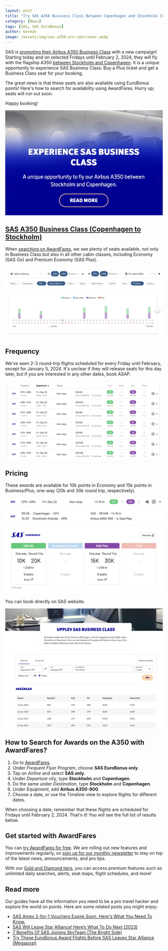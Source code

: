 ```yaml
---
layout: post
title: "Try SAS A350 Business Class Between Copenhagen and Stockholm (Before February 2024)"
category: [News]
tags: [SAS, SAS EuroBonus]
author: Germán
image: /assets/img/sas-a350-arn-cph/cover.webp
---
```


SAS is [promoting their Airbus A350 Business Class](https://www.sas.se/flyg-med-oss/a350/) with a new campaign! Starting today and on selected Fridays until February 2, 2024, they will fly with the flagship A350 [between Stockholm and Copenhagen](https://awardfares.com/search?ARN,CPH.CPH,ARN.;a:SK;e:350,351,359;o:departs;so:a;z:sas). It is a unique opportunity to experience SAS Business Class. Buy a Plus ticket and get a Business Class seat for your booking.

The great news is that these seats are also available using EuroBonus points! Here's how to search for availability using AwardFares. Hurry up; seats will run out soon.

Happy booking!

<img src="../assets/img/sas-a350-arn-cph/sas-website-banner.webp" alt="Copenhagen to Stockholm non-stop on the A350." class="noborder"/>

## [SAS A350 Business Class (Copenhagen to Stockholm)](https://awardfares.com/search?ARN,CPH.CPH,ARN.;a:SK;e:350,351,359;o:departs;so:a;z:sas)

When [searching on AwardFares](https://awardfares.com/search?ARN,CPH.CPH,ARN.;a:SK;e:350,351,359;o:departs;so:a;z:sas), we see plenty of seats available, not only in Business Class but also in all other cabin classes, including Economy (SAS Go) and Premium Economy (SAS Plus).

<img src="../assets/img/sas-a350-arn-cph/arn-cph-search.webp" alt="Copenhagen to Stockholm non-stop on the A350." class="noborder"/>

## Frequency

We've seen 2-3 round-trip flights scheduled for every Friday until February, except for January 5, 2024. It's unclear if they will release seats for this day later, but if you are interested in any other dates, book ASAP.

<img src="../assets/img/sas-a350-arn-cph/arn-cph-results.webp" alt="Copenhagen to Stockholm non-stop on the A350." class="noborder"/>

## Pricing

These awards are available for 10k points in Economy and 15k points in Business/Plus, one-way (20k and 30k round trip, respectively).

<img src="../assets/img/sas-a350-arn-cph/cph-arn-price.webp" alt="Copenhagen to Stockholm non-stop on the A350." class="noborder"/>

You can book directly on SAS website.

<img src="../assets/img/sas-a350-arn-cph/sas-website.webp" alt="Copenhagen to Stockholm non-stop on the A350." class="noborder"/>

## How to Search for Awards on the A350 with AwardFares?

1. Go to [AwardFares](https://awardfares.com/signup).
2. Under *Frequent Flyer Program*, choose **SAS EuroBonus only**.
3. Tap on *Airline* and select **SAS only**.
4. Under *Departure* city, type **Stockholm** and **Copenhagen**.
5. Do the same under *Destination*, type **Stockholm** and **Copenhagen**.
6. Under *Equipment*, add **Airbus A350-900**.
7. Choose a date, or use the Timeline view to explore flights for different dates.

When choosing a date, remember that these flights are scheduled for Fridays until February 2, 2024. That's it! You will see the full list of results below.

## Get started with AwardFares

You can [try AwardFares for free](https://awardfares.com/). We are rolling out new features and improvements regularly, so [sign up for our monthly newsletter](https://awardfares.com/newsletter) to stay on top of the latest news, announcements, and pro tips.

With our [Gold and Diamond tiers](https://awardfares.com/pricing), you can access premium features such as unlimited daily searches, alerts, seat maps, flight schedules, and more!

## Read more

Our guides have all the information you need to be a pro travel hacker and explore the world on points. Here are some related posts you might enjoy:

- [SAS Amex 2-for-1 Vouchers Expire Soon. Here's What You Need To Know.](https://blog.awardfares.com/sas-amex-2-for-1-2023/)
- [SAS Will Leave Star Alliance! Here’s What To Do Next (2023)](https://blog.awardfares.com/sas-acquisition/)
- [7 Benefits Of SAS Joining SkyTeam (The Bright Side)](https://blog.awardfares.com/sas-and-skyteam/)
- [Try These EuroBonus Award Flights Before SAS Leaves Star Alliance (Megapost)](https://blog.awardfares.com/eurobonus-star-alliance-awards/)